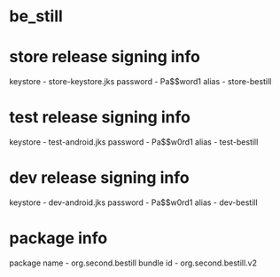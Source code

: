 # be_still

# store release signing info
keystore - store-keystore.jks
password - Pa$$word1
alias - store-bestill
# test release signing info
keystore - test-android.jks
password - Pa$$w0rd1
alias - test-bestill
# dev release signing info
keystore - dev-android.jks
password - Pa$$w0rd1
alias - dev-bestill

# package info
package name - org.second.bestill
bundle id - org.second.bestill.v2


